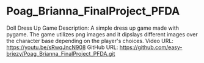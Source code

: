 # Poag_Brianna_FinalProject_PFDA

Doll Dress Up Game
    Description: A simple dress up game made with pygame.
                The game utilizes png images and it dipslays
                different images over the character base depending
                on the player's choices.
    Video URL: https://youtu.be/sRwqJncN908
    GitHub URL: https://github.com/easy-briezy/Poag_Brianna_FinalProject_PFDA.git
